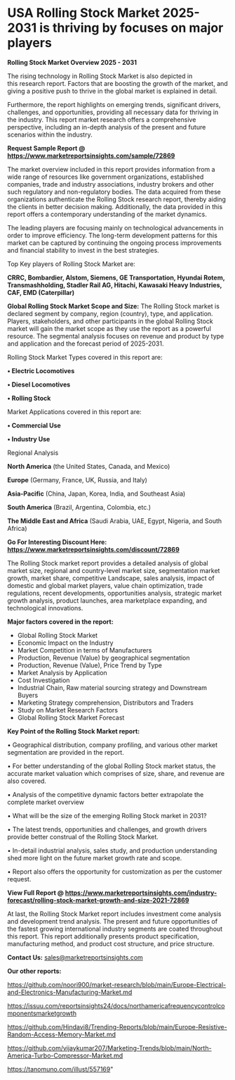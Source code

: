 # USA Rolling Stock Market 2025-2031 is thriving by focuses on major players

<Strong> Rolling Stock Market Overview 2025 - 2031</strong>

The rising technology in Rolling Stock Market is also depicted in this research report. Factors that are boosting the growth of the market, and giving a positive push to thrive in the global market is explained in detail.

Furthermore, the report highlights on emerging trends, significant drivers, challenges, and opportunities, providing all necessary data for thriving in the industry. This report market research offers a comprehensive perspective, including an in-depth analysis of the present and future scenarios within the industry.

<strong>Request Sample Report @ <a href=https://www.marketreportsinsights.com/sample/72869>https://www.marketreportsinsights.com/sample/72869</a></strong>

The market overview included in this report provides information from a wide range of resources like government organizations, established companies, trade and industry associations, industry brokers and other such regulatory and non-regulatory bodies. The data acquired from these organizations authenticate the Rolling Stock research report, thereby aiding the clients in better decision making. Additionally, the data provided in this report offers a contemporary understanding of the market dynamics.

The leading players are focusing mainly on technological advancements in order to improve efficiency. The long-term development patterns for this market can be captured by continuing the ongoing process improvements and financial stability to invest in the best strategies.

Top Key players of Rolling Stock Market are:

<strong>CRRC, Bombardier, Alstom, Siemens, GE Transportation, Hyundai Rotem, Transmashholding, Stadler Rail AG, Hitachi, Kawasaki Heavy Industries, CAF, EMD (Caterpillar)</strong>

<strong><b>Global Rolling Stock Market Scope and Size:</b></strong>
The Rolling Stock market is declared segment by company, region (country), type, and application. Players, stakeholders, and other participants in the global Rolling Stock market will gain the market scope as they use the report as a powerful resource. The segmental analysis focuses on revenue and product by type and application and the forecast period of 2025-2031.

Rolling Stock Market Types covered in this report are:

<strong>• Electric Locomotives

• Diesel Locomotives

• Rolling Stock</strong>

Market Applications covered in this report are:

<strong>• Commercial Use

• Industry Use</strong> 

Regional Analysis

<strong>North America</strong> (the United States, Canada, and Mexico)

<strong>Europe</strong> (Germany, France, UK, Russia, and Italy)

<strong>Asia-Pacific</strong> (China, Japan, Korea, India, and Southeast Asia)

<strong>South America</strong> (Brazil, Argentina, Colombia, etc.)

<strong>The Middle East and Africa</strong> (Saudi Arabia, UAE, Egypt, Nigeria, and South Africa)

<strong>Go For Interesting Discount Here: <a href=https://www.marketreportsinsights.com/discount/72869>https://www.marketreportsinsights.com/discount/72869</a></strong>

The Rolling Stock market report provides a detailed analysis of global market size, regional and country-level market size, segmentation market growth, market share, competitive Landscape, sales analysis, impact of domestic and global market players, value chain optimization, trade regulations, recent developments, opportunities analysis, strategic market growth analysis, product launches, area marketplace expanding, and technological innovations.

<strong><b>Major factors covered in the report:</b></strong>
<ul>
  <li>Global Rolling Stock Market </li>
  <li>Economic Impact on the Industry</li>
  <li>Market Competition in terms of Manufacturers</li>
  <li>Production, Revenue (Value) by geographical segmentation</li>
  <li>Production, Revenue (Value), Price Trend by Type</li>
  <li>Market Analysis by Application</li>
  <li>Cost Investigation</li>
  <li>Industrial Chain, Raw material sourcing strategy and Downstream Buyers</li>
  <li>Marketing Strategy comprehension, Distributors and Traders</li>
  <li>Study on Market Research Factors</li>
  <li>Global Rolling Stock Market Forecast</li>
</ul>

<strong><b>Key Point of the Rolling Stock Market report:</b></strong>

• Geographical distribution, company profiling, and various other market segmentation are provided in the report.

• For better understanding of the global Rolling Stock market status, the accurate market valuation which comprises of size, share, and revenue are also covered.

• Analysis of the competitive dynamic factors better extrapolate the complete market overview

• What will be the size of the emerging Rolling Stock market in 2031?

• The latest trends, opportunities and challenges, and growth drivers provide better construal of the Rolling Stock Market.

• In-detail industrial analysis, sales study, and production understanding shed more light on the future market growth rate and scope.

• Report also offers the opportunity for customization as per the customer request.

<strong><b>View Full Report @ <a href=https://www.marketreportsinsights.com/industry-forecast/rolling-stock-market-growth-and-size-2021-72869>https://www.marketreportsinsights.com/industry-forecast/rolling-stock-market-growth-and-size-2021-72869</a></b></strong>


At last, the Rolling Stock Market report includes investment come analysis and development trend analysis. The present and future opportunities of the fastest growing international industry segments are coated throughout this report. This report additionally presents product specification, manufacturing method, and product cost structure, and price structure.

<strong>Contact Us:</strong>
sales@marketreportsinsights.com

<strong>Our other reports:</strong>

<a href=https://github.com/noori900/market-research/blob/main/Europe-Electrical-and-Electronics-Manufacturing-Market.md>https://github.com/noori900/market-research/blob/main/Europe-Electrical-and-Electronics-Manufacturing-Market.md</a>

<a href=https://issuu.com/reportsinsights24/docs/northamericafrequencycontrolcomponentsmarketgrowth>https://issuu.com/reportsinsights24/docs/northamericafrequencycontrolcomponentsmarketgrowth</a>

<a href=https://github.com/Hindavi8/Trending-Reports/blob/main/Europe-Resistive-Random-Access-Memory-Market.md>https://github.com/Hindavi8/Trending-Reports/blob/main/Europe-Resistive-Random-Access-Memory-Market.md</a>

<a href=https://github.com/vijaykumar207/Marketing-Trends/blob/main/North-America-Turbo-Compressor-Market.md>https://github.com/vijaykumar207/Marketing-Trends/blob/main/North-America-Turbo-Compressor-Market.md</a>

<a href=https://tanomuno.com/illust/557169>https://tanomuno.com/illust/557169</a>"
